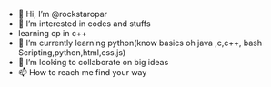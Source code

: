 - 👋 Hi, I’m @rockstaropar
- 👀 I’m interested in codes and stuffs
- learning cp in c++
- 🌱 I’m currently learning python(know basics oh java ,c,c++, bash Scripting,python,html,css,js)
- 💞️ I’m looking to collaborate on big ideas
- 📫 How to reach me find your way

<!---
rockstaropar/rockstaropar is a ✨ special ✨ repository because its `README.md` (this file) appears on your GitHub profile.
You can click the Preview link to take a look at your changes.
--->
